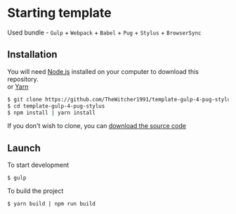 # Starting template
Used bundle - `Gulp` + `Webpack` + `Babel` + `Pug` + `Stylus` + `BrowserSync`

## Installation

You will need [Node.js](https://nodejs.org) installed on your computer to download this repository.
<br>
or [Yarn](https://yarnpkg.com)

```bash
$ git clone https://github.com/TheWitcher1991/template-gulp-4-pug-stylus
$ cd template-gulp-4-pug-stylus
$ npm install | yarn install
```

If you don't wish to clone, you can [download the source code](https://github.com/template-gulp-4-pug-stylus/archive/master.zip)

## Launch

To start development
```
$ gulp 
```

To build the project
```
$ yarn build | npm run build
```
